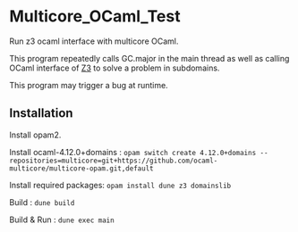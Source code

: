 # Multicore_OCaml_Test
Run z3 ocaml interface with multicore OCaml.

This program repeatedly calls GC.major in the main thread as well as calling OCaml interface of [Z3](https://github.com/Z3Prover/z3) to solve a problem in subdomains.

This program may trigger a bug at runtime.

## Installation

Install opam2.

Install ocaml-4.12.0+domains : `opam switch create 4.12.0+domains --repositories=multicore=git+https://github.com/ocaml-multicore/multicore-opam.git,default`

Install required packages: `opam install dune z3 domainslib`

Build : `dune build`

Build & Run : `dune exec main`